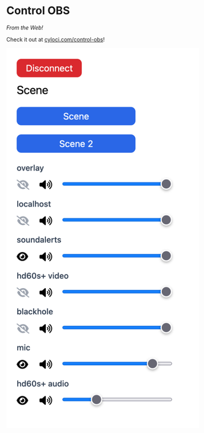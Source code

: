 # Control OBS

*From the Web!*

Check it out at [cyloci.com/control-obs](http://www.cyloci.com/control-obs)!

![screenshot](assets/screenshot.png)